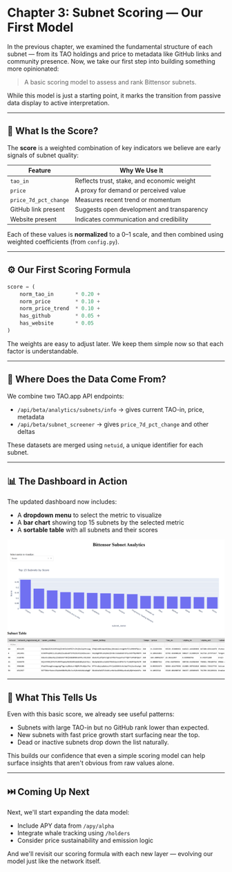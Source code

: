 # Chapter 3: Subnet Scoring — Our First Model

In the previous chapter, we examined the fundamental structure of each subnet — from its TAO holdings and price to metadata like GitHub links and community presence. Now, we take our first step into building something more opinionated:

> A basic scoring model to assess and rank Bittensor subnets.

While this model is just a starting point, it marks the transition from passive data display to active interpretation.

---

## 🧮 What Is the Score?

The **score** is a weighted combination of key indicators we believe are early signals of subnet quality:

| Feature                 | Why We Use It |
|-------------------------|-----------------------------|
| `tao_in`                | Reflects trust, stake, and economic weight |
| `price`                | A proxy for demand or perceived value |
| `price_7d_pct_change`  | Measures recent trend or momentum |
| GitHub link present     | Suggests open development and transparency |
| Website present         | Indicates communication and credibility |

Each of these values is **normalized** to a 0–1 scale, and then combined using weighted coefficients (from `config.py`).

---

## ⚙️ Our First Scoring Formula

```python
score = (
    norm_tao_in       * 0.20 +
    norm_price        * 0.10 +
    norm_price_trend  * 0.10 +
    has_github        * 0.05 +
    has_website       * 0.05
)
```

The weights are easy to adjust later. We keep them simple now so that each factor is understandable.

---

## 🔗 Where Does the Data Come From?

We combine two TAO.app API endpoints:

- `/api/beta/analytics/subnets/info` → gives current TAO-in, price, metadata
- `/api/beta/subnet_screener` → gives `price_7d_pct_change` and other deltas

These datasets are merged using `netuid`, a unique identifier for each subnet.

---

## 📊 The Dashboard in Action

The updated dashboard now includes:

- A **dropdown menu** to select the metric to visualize
- A **bar chart** showing top 15 subnets by the selected metric
- A **sortable table** with all subnets and their scores

![Dashboard showing subnet metrics visualization](images/dashboard_01.png)

---

## 🧭 What This Tells Us

Even with this basic score, we already see useful patterns:

- Subnets with large TAO-in but no GitHub rank lower than expected.
- New subnets with fast price growth start surfacing near the top.
- Dead or inactive subnets drop down the list naturally.

This builds our confidence that even a simple scoring model can help surface insights that aren't obvious from raw values alone.

---

## ⏭️ Coming Up Next

Next, we'll start expanding the data model:

- Include APY data from `/apy/alpha`
- Integrate whale tracking using `/holders`
- Consider price sustainability and emission logic

And we'll revisit our scoring formula with each new layer — evolving our model just like the network itself.

